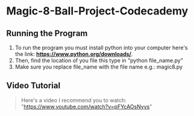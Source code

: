 # Magic-8-Ball-Project-Codecademy

## Running the Program

1. To run the program you must install python into your computer here's the link: **https://www.python.org/downloads/**.
2. Then, find the location of you file this type in "python file_name.py"
3. Make sure you replace file_name with the file name e.g.: magic8.py

## Video Tutorial

> Here's a video I recommend you to watch: "https://www.youtube.com/watch?v=pFYcAOsNyvs"
